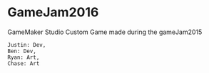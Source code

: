 # GameJam2016
GameMaker Studio Custom Game made during the gameJam2015
```
Justin: Dev, 
Ben: Dev, 
Ryan: Art, 
Chase: Art
```
